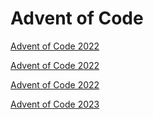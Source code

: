 # Advent of Code

[Advent of Code 2022](https://adventofcode.com/2015)

[Advent of Code 2022](https://adventofcode.com/2021)

[Advent of Code 2022](https://adventofcode.com/2022)

[Advent of Code 2023](https://adventofcode.com/2023)
